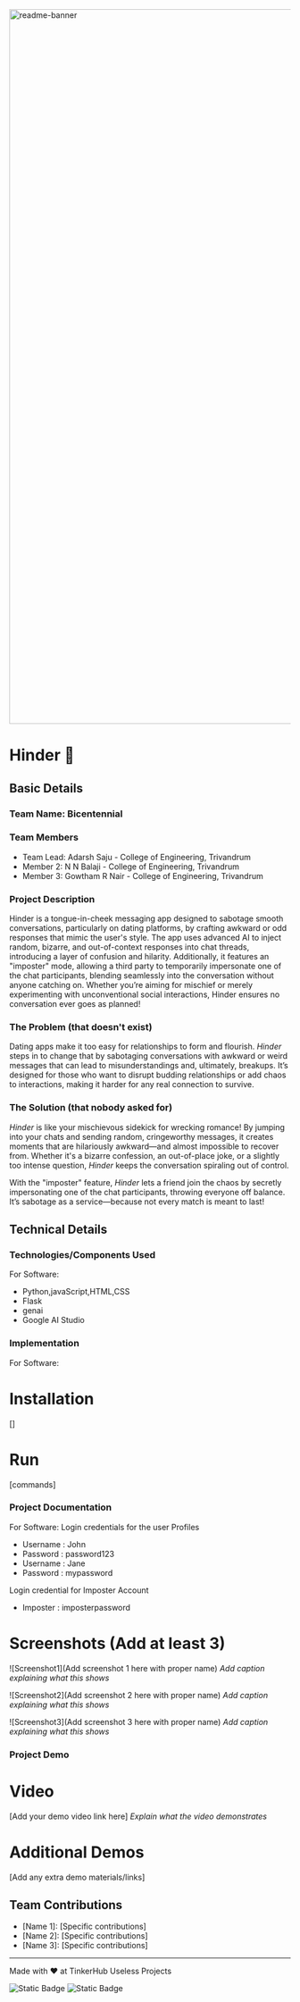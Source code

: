 <img width="1280" alt="readme-banner" src="https://github.com/user-attachments/assets/35332e92-44cb-425b-9dff-27bcf1023c6c">

# Hinder 🎯


## Basic Details
### Team Name: Bicentennial


### Team Members
- Team Lead: Adarsh Saju - College of Engineering, Trivandrum
- Member 2: N N Balaji - College of Engineering, Trivandrum
- Member 3: Gowtham R Nair - College of Engineering, Trivandrum

### Project Description
Hinder is a tongue-in-cheek messaging app designed to sabotage smooth conversations, particularly on dating platforms, by crafting awkward or odd responses that mimic the user's style. The app uses advanced AI to inject random, bizarre, and out-of-context responses into chat threads, introducing a layer of confusion and hilarity. Additionally, it features an "imposter" mode, allowing a third party to temporarily impersonate one of the chat participants, blending seamlessly into the conversation without anyone catching on. Whether you’re aiming for mischief or merely experimenting with unconventional social interactions, Hinder ensures no conversation ever goes as planned!

### The Problem (that doesn't exist)
Dating apps make it too easy for relationships to form and flourish. *Hinder* steps in to change that by sabotaging conversations with awkward or weird messages that can lead to misunderstandings and, ultimately, breakups. It’s designed for those who want to disrupt budding relationships or add chaos to interactions, making it harder for any real connection to survive.

### The Solution (that nobody asked for)
 
*Hinder* is like your mischievous sidekick for wrecking romance! By jumping into your chats and sending random, cringeworthy messages, it creates moments that are hilariously awkward—and almost impossible to recover from. Whether it's a bizarre confession, an out-of-place joke, or a slightly too intense question, *Hinder* keeps the conversation spiraling out of control.

With the "imposter" feature, *Hinder* lets a friend join the chaos by secretly impersonating one of the chat participants, throwing everyone off balance. It’s sabotage as a service—because not every match is meant to last!

## Technical Details
### Technologies/Components Used
For Software:
- Python,javaScript,HTML,CSS
- Flask
- genai
- Google AI Studio

### Implementation
For Software:
# Installation
[]

# Run
[commands]

### Project Documentation
For Software:
Login credentials for the user Profiles
- Username : John
- Password : password123
- Username : Jane
- Password : mypassword
  
Login credential for Imposter Account
- Imposter : imposterpassword
# Screenshots (Add at least 3)
![Screenshot1](Add screenshot 1 here with proper name)
*Add caption explaining what this shows*

![Screenshot2](Add screenshot 2 here with proper name)
*Add caption explaining what this shows*

![Screenshot3](Add screenshot 3 here with proper name)
*Add caption explaining what this shows*

### Project Demo
# Video
[Add your demo video link here]
*Explain what the video demonstrates*

# Additional Demos
[Add any extra demo materials/links]

## Team Contributions
- [Name 1]: [Specific contributions]
- [Name 2]: [Specific contributions]
- [Name 3]: [Specific contributions]

---
Made with ❤️ at TinkerHub Useless Projects 

![Static Badge](https://img.shields.io/badge/TinkerHub-24?color=%23000000&link=https%3A%2F%2Fwww.tinkerhub.org%2F)
![Static Badge](https://img.shields.io/badge/UselessProject--24-24?link=https%3A%2F%2Fwww.tinkerhub.org%2Fevents%2FQ2Q1TQKX6Q%2FUseless%2520Projects)
